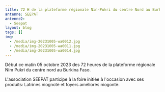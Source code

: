 ```yaml
---
title: 72 H de la plateforme régionale Nin-Pukri du centre Nord au Burkina Faso
antenne: SEEPAT
antenne2:
  - Seepat
layout: blog
tags: []
img:
  - /media/img-20231005-wa0012.jpg
  - /media/img-20231005-wa0011.jpg
  - /media/img-20231005-wa0014.jpg
---
```

Début  ce matin 05 octobre 2023 des 72 heures de la plateforme régionale Nim Pukri du centre nord au Burkina Faso.

L﻿'association SEEPAT participe à la foire initiée à l'occasion avec ses produits: Latrines niognotè et foyers améliorés niogontè.
